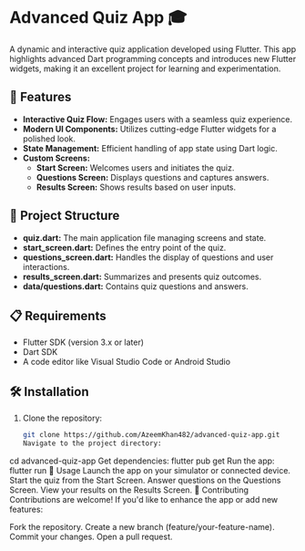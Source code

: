 # Advanced Quiz App 🎓

A dynamic and interactive quiz application developed using Flutter. This app highlights advanced Dart programming concepts and introduces new Flutter widgets, making it an excellent project for learning and experimentation.

## 🚀 Features

- **Interactive Quiz Flow:** Engages users with a seamless quiz experience.
- **Modern UI Components:** Utilizes cutting-edge Flutter widgets for a polished look.
- **State Management:** Efficient handling of app state using Dart logic.
- **Custom Screens:**
  - **Start Screen:** Welcomes users and initiates the quiz.
  - **Questions Screen:** Displays questions and captures answers.
  - **Results Screen:** Shows results based on user inputs.

## 📂 Project Structure

- **quiz.dart:** The main application file managing screens and state.
- **start_screen.dart:** Defines the entry point of the quiz.
- **questions_screen.dart:** Handles the display of questions and user interactions.
- **results_screen.dart:** Summarizes and presents quiz outcomes.
- **data/questions.dart:** Contains quiz questions and answers.

## 📋 Requirements

- Flutter SDK (version 3.x or later)
- Dart SDK
- A code editor like Visual Studio Code or Android Studio

## 🛠️ Installation

1. Clone the repository:
   ```bash
   git clone https://github.com/AzeemKhan482/advanced-quiz-app.git
   Navigate to the project directory:
cd advanced-quiz-app
Get dependencies:
flutter pub get
Run the app:
flutter run
🌟 Usage
Launch the app on your simulator or connected device.
Start the quiz from the Start Screen.
Answer questions on the Questions Screen.
View your results on the Results Screen.
🤝 Contributing
Contributions are welcome! If you'd like to enhance the app or add new features:

Fork the repository.
Create a new branch (feature/your-feature-name).
Commit your changes.
Open a pull request.
